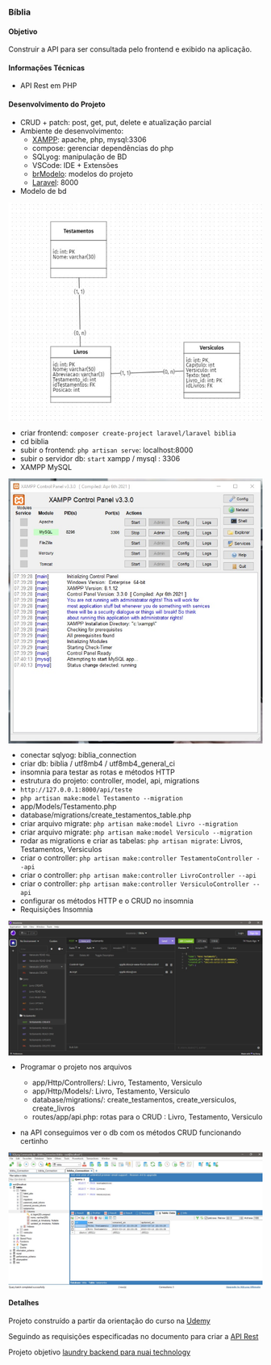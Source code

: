 ### Bíblia

#### Objetivo

Construir a API para ser consultada pelo frontend e exibido na aplicação.

#### Informações Técnicas

- API Rest em PHP

#### Desenvolvimento do Projeto

- CRUD + patch: post, get, put, delete e atualização parcial
- Ambiente de desenvolvimento:
  - [XAMPP](https://www.apachefriends.org/): apache, php, mysql:3306
  - compose: gerenciar dependências do php
  - SQLyog: manipulação de BD
  - VSCode: IDE + Extensões
  - [brModelo](https://www.brmodeloweb.com/lang/pt-br/index.html): modelos do projeto
  - [Laravel](https://laravel.com/): 8000
- Modelo de bd
  
<p align="center" style="display: flex; align-items: flex-start; justify-content: center;">
  <img alt="biblia_db" title="#biblia_db" src="./.github/biblia_db_model.jpg">
</p>    

- criar frontend: `composer create-project laravel/laravel biblia`
- cd biblia
- subir o frontend: `php artisan serve`: localhost:8000
- subir o servidor db: `start` xampp / mysql : 3306
- XAMPP MySQL
  
<p align="center" style="display: flex; align-items: flex-start; justify-content: center;">
  <img alt="biblia_xampp_mysql" title="#biblia_xampp_mysql" src="./.github/biblia_xampp_mysql.jpg">
</p>  

- conectar sqlyog: biblia_connection
- criar db: biblia / utf8mb4 / utf8mb4_general_ci
- insomnia para testar as rotas e métodos HTTP
- estrutura do projeto: controller, model, api, migrations
- `http://127.0.0.1:8000/api/teste`
- `php artisan make:model Testamento --migration`
- app/Models/Testamento.php
- database/migrations/create_testamentos_table.php
- criar arquivo migrate: `php artisan make:model Livro --migration` 
- criar arquivo migrate: `php artisan make:model Versiculo --migration` 
- rodar as migrations e criar as tabelas: `php artisan migrate`: Livros, Testamentos, Versiculos
- criar o controller: `php artisan make:controller TestamentoController --api`
- criar o controller: `php artisan make:controller LivroController --api`
- criar o controller: `php artisan make:controller VersiculoController --api`
- configurar os métodos HTTP e o CRUD no insomnia
- Requisições Insomnia
  
<p align="center" style="display: flex; align-items: flex-start; justify-content: center;">
  <img alt="biblia_requisicoes_insomnia" title="#biblia_requisicoes_insomnia" src="./.github/biblia_requisicoes_insomnia.jpg">
</p>    

- Programar o projeto nos arquivos
  - app/Http/Controllers/: Livro, Testamento, Versiculo
  - app/Http/Models/: Livro, Testamento, Versiculo
  - database/migrations/: create_testamentos, create_versiculos, create_livros
  - routes/app/api.php: rotas para o CRUD : Livro, Testamento, Versiculo

- na API conseguimos ver o db com os métodos CRUD funcionando certinho 
  
<p align="center" style="display: flex; align-items: flex-start; justify-content: center;">
  <img alt="biblia_sqlyog" title="#biblia_sqlyog" src="./.github/biblia_sqlyog.jpg">
</p>     

#### Detalhes 

Projeto construído a partir da orientação do curso na [Udemy](https://www.udemy.com/course/api-rest-com-laravel-9-na-pratica/)

Seguindo as requisições especificadas no documento para criar a [API Rest](https://candied-gooseberry-205.notion.site/Criando-API-REST-com-Laravel-9-606573f493e9494b9b7abc7ac1298828)

Projeto objetivo [laundry backend para nuai technology](https://github.com/nuai-technology/laundry-backend)
